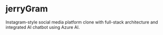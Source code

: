 # jerryGram
Instagram-style social media platform clone with full-stack architecture and integrated AI chatbot using Azure AI.
